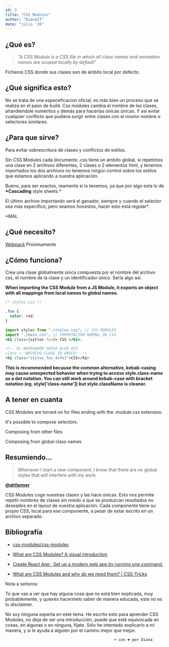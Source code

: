 ```yaml
---
id: 3
title: "CSS Modules"
author: "DianaIT"
date: "julio '20"
---
```


## ¿Qué es?

> _"A CSS Module is a CSS file in which all class names and animation names are scoped locally by default"_

Ficheros CSS donde sus clases son de ámbito local por defecto.

## ¿Qué significa esto?

No se trata de una especeficacion oficial, es más bien un proceso que se realiza en el paso de build. Css modules cambia el nombre de las clases, añandiendole numéritos y demás para hacerlas únicas únicas. Y así evitar cualquier conflicto que pudiera surgir entre clases con el mismo nombre o selectores similares.

## ¿Para que sirve?

Para evitar sobrescritura de clases y conflictos de estilos.

Sin CSS Modules cada documento .css tiene un ámbito global, si repetimos una clase en 2 archivos diferentes, 2 clases o 2 elementos html, y tenemos importados los dos archivos no tenemos ningún control sobre los estilos que estamos aplicando a nuestra aplicación.

Bueno, para ser exactos, reamente si lo tenemos, ya que por algo esta lo de **\*Cascading** style sheets.\*

El último archivo importando será el ganador, siempre y cuando el selector sea más especifico, pero seamos honestos, hacer esto está regular\*.

\*MAL

## ¿Qué necesito?

[Webpack](https://www.notion.so/Webpack-83a1006211c34612bbedddbf5cbfbaa0) Próximamente

## ¿Cómo funciona?

Crea una clase globalmente única compuesta por el nombre del archivo css, el nombre de la clase y un identificador único. Sería algo así.

**When importing the CSS Module from a JS Module, it exports an object with all mappings from local names to global names.**

```css
/* styles.css */

.foo {
  color: red;
}
```

```jsx
import styles from "./styles.css"; // CSS MODULES
import "./main.css"; // IMPORTACIÓN NORMAL DE CSS
<h1 class={sytles.foo}> CSS </h1>;
```

```html
<!-- EL NAVEGADOR VERÍA ALGO ASÍ
class = "ARCHIVO_CLASE_ID_UNICO" -->
<h1 class="styles_foo_4xfe1">CSS</h1>
```

**This is recommended because the common alternative, kebab-casing may cause unexpected behavior when trying to access style.class-name as a dot notation. You can still work around kebab-case with bracket notation (eg. style['class-name']) but style.className is cleaner.**

## A tener en cuanta

CSS Modules are turned on for files ending with the .module.css extension.

It's possible to compose selectors.

Composing from other files

Composing from global class names

## Resumiendo...

> Whenever I start a new component, I know that there are no global styles that will interfere with my work.

[**@ahfarmer**](https://twitter.com/ahfarmer)

CSS Modules coge nuestras clases y las hace únicas. Esto nos permite repetir nombres de clases sin miedo a que se produzcan resultados no deseados en el layout de nuestra aplicación. Cada componente tiene su propio CSS, local para ese componente, a pesar de estar escrito en un archivo separado.

## Bibliografía

- [css-modules/css-modules](https://github.com/css-modules/css-modules)

- [What are CSS Modules? A visual introduction](http://javascriptstuff.com/what-are-css-modules/)

- [Create React App · Set up a modern web app by running one command.](https://create-react-app.dev/docs/adding-a-css-modules-stylesheet/)

- [What are CSS Modules and why do we need them? | CSS-Tricks](https://css-tricks.com/css-modules-part-1-need/)

Nota a señoros:

Tú que vas a ver que hay alguna cosa que no está bien explicada, muy probablemente, y quieres hacermelo saber de manera educada, este no es tu disclaimer.

No soy ninguna experta en este tema. He escrito esto para aprender CSS Modules, no deja de ser una introducción, puede que esté equivocada en cosas, en algunas o en ninguna, fíjate. Sólo he intentado explicarlo a mi manera, y si le ayuda a alguién por el camino mejor que mejor.

                                                    ⌨ con ❤ por Diana
